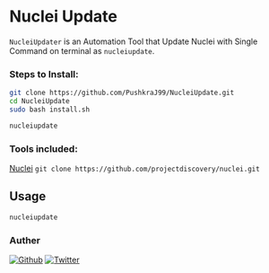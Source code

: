 # Nuclei Update
`NucleiUpdater` is an Automation Tool that Update Nuclei with Single Command on terminal as `nucleiupdate`.

### Steps to Install:
```sh
git clone https://github.com/PushkraJ99/NucleiUpdate.git
cd NucleiUpdate
sudo bash install.sh

nucleiupdate
```

### Tools included:
[Nuclei](https://github.com/projectdiscovery/nuclei) `git clone https://github.com/projectdiscovery/nuclei.git`


## Usage

```sh
nucleiupdate
```

### Auther
[![Github](https://img.shields.io/badge/GitHub-100000?style=for-the-badge&logo=github&logoColor=white)](https://github.com/PushkraJ99)
[![Twitter](https://img.shields.io/badge/Twitter-1DA1F2?style=for-the-badge&logo=twitter&logoColor=white)](https://twitter.com/intent/follow?screen_name=PushkraJ99) 
